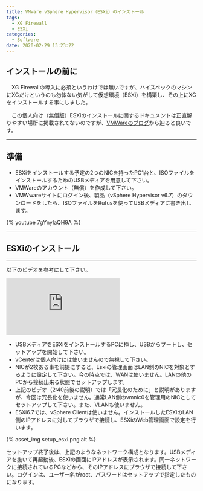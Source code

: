 ```yaml
---
title: VMware vSphere Hypervisor（ESXi）のインストール
tags:
  - XG Firewall
  - ESXi
categories:
  - Software
date: 2020-02-29 13:23:22
---
```


## インストールの前に

 　XG Firewallの導入に必須というわけでは無いですが、ハイスペックのマシンにXGだけというのも勿体ない気がして仮想環境（ESXi）を構築し、その上にXGをインストールする事にしました。

　この個人向け（無償版）ESXiのインストールに関するドキュメントは正直解りやすい場所に掲載されてないのですが、[VMWareのブログ](https://blogs.vmware.com/jp-cim/2014/05/vspherehypervisor.html)から辿ると良いです。
<!-- more -->

---

## 準備

- ESXiをインストールする予定の2つのNICを持ったPC1台と、ISOファイルをインストールするためのUSBメディアを用意して下さい。
- VMWareのアカウント（無償）を作成して下さい。
- VMWwareサイトにログイン後、製品（vSphere Hypervisor v6.7）のダウンロードをしたら、ISOファイルをRufusを使ってUSBメディアに書き出します。
  
{% youtube 7gYnyIaQH9A %}

---

## ESXiのインストール

---
 以下のビデオを参考にして下さい。

<iframe src='https://players.brightcove.net/1534342432001/Byh3doRJx_default/index.html?videoId=5738631329001' allowfullscreen frameborder=0></iframe>

- USBメディアをESXiをインストールするPCに挿し、USBからブートし、セットアップを開始して下さい。
- vCenterは個人向けには使いませんので無視して下さい。
- NICが2枚ある事を前提にすると、Esxiの管理画面はLAN側のNICを対象とするように設定して下さい。今の時点では、WANは使いません。LANの他のPCから接続出来る状態でセットアップします。
- 上記のビデオ（2:40前後の説明）では「冗長化のために」と説明がありますが、今回は冗長化を使いません。通常LAN側のvmnic0を管理用のNICとしてセットアップして下さい。また、VLANも使いません。
- ESXi6.7では、vSphere Clientは使いません。インストールしたESXiのLAN側のIPアドレスに対してブラウザで接続し、ESXiのWeb管理画面で設定を行います。

{% asset_img setup_esxi.png alt %}

 セットアップ終了後は、上記のようなネットワーク構成となります。USBメディアを抜いて再起動後、ESXiの画面にIPアドレスが表示されます。同一ネットワークに接続されているPCなどから、そのIPアドレスにブラウザで接続して下さい。ログインは、ユーザー名がroot、パスワードはセットアップで指定したものになります。
